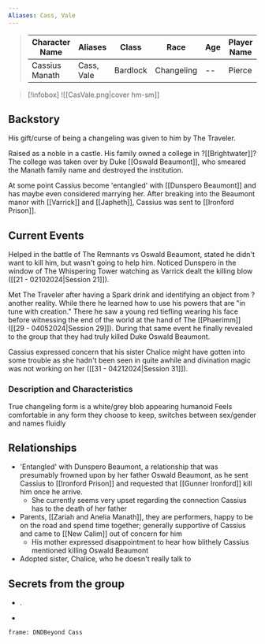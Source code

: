 ```yaml
---
Aliases: Cass, Vale
---
```


>  Character Name | Aliases | Class | Race | Age| Player Name |
>  -- | -- | -- | -- | -- | --|
> Cassius Manath | Cass, Vale | Bardlock | Changeling |--| Pierce|

> [!infobox]
> ![[CasVale.png|cover hm-sm]]


## Backstory
His gift/curse of being a changeling was given to him by The Traveler.

Raised as a noble in a castle. His family owned a college in ?[[Brightwater]]? The college was taken over by Duke [[Oswald Beaumont]], who smeared the Manath family name and destroyed the institution. 

At some point Cassius become 'entangled' with [[Dunspero Beaumont]] and has maybe even considered marrying her. After breaking into the Beaumont manor with [[Varrick]] and [[Japheth]], Cassius was sent to [[Ironford Prison]].

## Current Events
Helped in the battle of The Remnants vs Oswald Beaumont, stated he didn't want to kill him, but wasn't going to help him. Noticed Dunspero in the window of The Whispering Tower watching as Varrick dealt the killing blow ([[21 - 02102024|Session 21]]).

Met The Traveler after having a Spark drink and identifying an object from ?another reality. While there he learned how to use his powers that are "in tune with creation." There he saw a young red tiefling wearing his face before witnessing the end of the world at the hand of The [[Phaerimm]] ([[29 - 04052024|Session 29]]). During that same event he finally revealed to the group that they had truly killed Duke Oswald Beaumont.

Cassius expressed concern that his sister Chalice might have gotten into some trouble as she hadn't been seen in quite awhile and divination magic was not working on her ([[31 - 04212024|Session 31]]).

### Description and Characteristics
True changeling form is a white/grey blob appearing humanoid
Feels comfortable in any form they choose to keep, switches between sex/gender and names fluidly

## Relationships
- 'Entangled' with Dunspero Beaumont, a relationship that was presumably frowned upon by her father Oswald Beaumont, as he sent Cassius to [[Ironford Prison]] and requested that [[Gunner Ironford]] kill him once he arrive.
	- She currently seems very upset regarding the connection Cassius has to the death of her father
- Parents, [[Zariah and Anelia Manath]], they are performers, happy to be on the road and spend time together; generally supportive of Cassius and came to [[New Calim]] out of concern for him
	- His mother expressed disappointment to hear how blithely Cassius mentioned killing Oswald Beaumont 
- Adopted sister, Chalice, who he doesn't really talk to


## Secrets from the group
- .


-
``` custom-frames
frame: DNDBeyond Cass
```